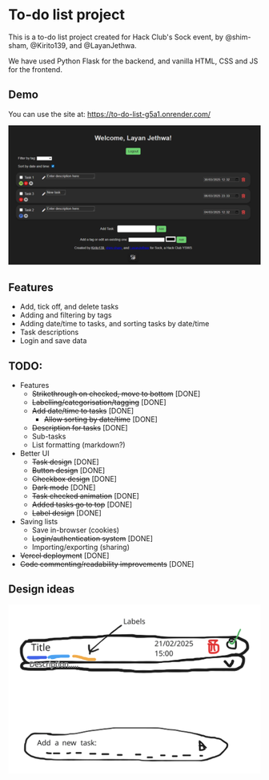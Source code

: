 # To-do list project

This is a to-do list project created for Hack Club's Sock event, by @shim-sham,
@Kirito139, and @LayanJethwa.

We have used Python Flask for the backend, and vanilla HTML, CSS and JS for the frontend.
## Demo

You can use the site at: https://to-do-list-g5a1.onrender.com/

![Screenshot](https://github.com/sock-bombers/to-do-list/blob/main/screenshot.png)
## Features

- Add, tick off, and delete tasks
- Adding and filtering by tags
- Adding date/time to tasks, and sorting tasks by date/time
- Task descriptions
- Login and save data

## TODO:

- Features
    - ~~Strikethrough on checked, move to bottom~~ [DONE]
    - ~~Labelling/categorisation/tagging~~ [DONE]
    - ~~Add date/time to tasks~~ [DONE]
        - ~~Allow sorting by date/time~~ [DONE]
    - ~~Description for tasks~~ [DONE]
    - Sub-tasks
    - List formatting (markdown?)
- Better UI
    - ~~Task design~~ [DONE]
    - ~~Button design~~ [DONE]
    - ~~Checkbox design~~ [DONE]
    - ~~Dark mode~~ [DONE]
    - ~~Task checked animation~~ [DONE]
    - ~~Added tasks go to top~~ [DONE]
    - ~~Label design~~ [DONE]
- Saving lists
    - Save in-browser (cookies)
    - ~~Login/authentication system~~ [DONE]
    - Importing/exporting (sharing)
- ~~Vercel deployment~~ [DONE]
- ~~Code commenting/readability improvements~~ [DONE]

## Design ideas

![UI design](https://raw.githubusercontent.com/shim-sham/todo-list-site/main/sketch.svg)
